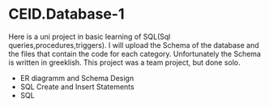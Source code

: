 # CEID.Database-1

Here is a uni project in basic learning of SQL(Sql queries,procedures,triggers). 
I will upload the Schema of the database and the files that contain the code for each category.
Unfortunately the Schema is written in greeklish. 
This project was a team project, but done solo.


- ER diagramm and Schema Design
- SQL Create and Insert Statements
- SQL 

